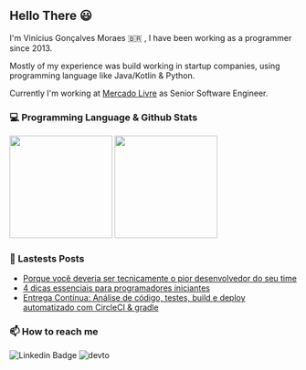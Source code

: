 ## Hello There 😃

I'm Vinícius Gonçalves Moraes 🇧🇷 , I have been working as a programmer since 2013.

Mostly of my experience was build working in startup companies, using programming language like Java/Kotlin & Python.

Currently I'm working at [Mercado Livre](https://www.mercadolivre.com.br/) as Senior Software Engineer.


### 💻 Programming Language & Github Stats

<img height="180em" src="https://github-readme-stats.vercel.app/api/top-langs/?username=vinigmoraes&layout=compact&theme=dark"> <img height="180em" src="https://github-readme-stats.vercel.app/api?username=vinigmoraes&show_icons=true&theme=dark&include_all_commits=true&count_private=true"/>

### 📖 Lastests Posts

- [Porque você deveria ser tecnicamente o pior desenvolvedor do seu time](https://dev.to/vinigmoraes/porque-voce-deveria-ser-tecnicamente-o-pior-desenvolvedor-da-sua-equipe-257n)
- [4 dicas essenciais para programadores iniciantes](https://dev.to/vinigmoraes/4-dicas-para-programadores-iniciantes-2d19)
- [Entrega Contínua: Análise de código, testes, build e deploy automatizado com CircleCI & gradle](https://dev.to/vinigmoraes/entrega-continua-analise-de-codigo-testes-build-e-deploy-automatizado-com-circleci-gradle-4fl4)
 
### 📫 How to reach me
  ![Linkedin Badge](https://img.shields.io/badge/LinkedIn-0077B5?style=for-the-badge&logo=linkedin&logoColor=white&link=https://www.linkedin.com/in/vin%C3%ADcius-moraes-401952b1/)
  ![devto](https://img.shields.io/badge/dev.to-0A0A0A?style=for-the-badge&logo=dev.to&logoColor=white&link=https://dev.to/vinigmoraes)
